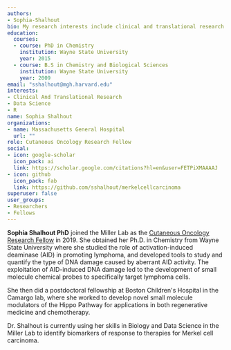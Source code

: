 ```yaml
---
authors:
- Sophia-Shalhout
bio: My research interests include clinical and translational research in advanced skin cancers.
education:
  courses:
  - course: PhD in Chemistry
    institution: Wayne State University
    year: 2015
  - course: B.S in Chemistry and Biological Sciences
    institution: Wayne State University
    year: 2009
email: "sshalhout@mgh.harvard.edu"
interests:
- Clinical And Translational Research
- Data Science
- R
name: Sophia Shalhout
organizations:
- name: Massachusetts General Hospital
  url: ""
role: Cutaneous Oncology Research Fellow
social:
- icon: google-scholar
  icon_pack: ai
  link: https://scholar.google.com/citations?hl=en&user=FETPiXMAAAAJ
- icon: github
  icon_pack: fab
  link: https://github.com/sshalhout/merkelcellcarcinoma
superuser: false
user_groups:
- Researchers
- Fellows
---
```


**Sophia Shalhout PhD** joined the Miller Lab as the [Cutaneous Oncology Research Fellow](https://www.themillerlab.io/post/cutaneous-oncology-research-fellow/) in 2019. She obtained her Ph.D. in Chemistry from Wayne State University where she studied the role of activation-induced deaminase (AID) in promoting lymphoma, and developed tools to study and quantify the type of DNA damage caused by aberrant AID  activity. The exploitation of AID-induced DNA damage led to the development of small molecule chemical probes to specifically target lymphoma cells. 

She then did a postdoctoral fellowship at Boston Children's Hospital in the Camargo lab, where she worked to develop novel small molecule modulators of the Hippo Pathway for applications in both regenerative medicine and chemotherapy. 

Dr. Shalhout is currently using her skills in Biology and Data Science in the Miller Lab  to identify biomarkers of response to therapies for Merkel cell carcinoma.  


